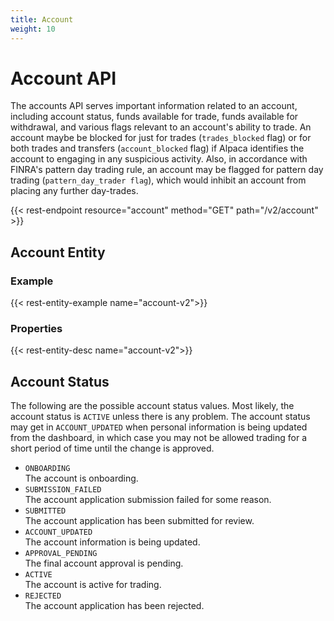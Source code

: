 ```yaml
---
title: Account
weight: 10
---
```


# Account API

The accounts API serves important information related to an account,
including account status, funds available for trade, funds available for
withdrawal, and various flags relevant to an account's ability to trade.
An account maybe be blocked for just for trades (`trades_blocked` flag) or for both
trades and transfers (`account_blocked` flag) if Alpaca identifies the account to
engaging in any suspicious activity. Also, in accordance with FINRA's pattern day
trading rule, an account may be flagged for pattern day trading
(`pattern_day_trader flag`), which would inhibit an account from placing any
further day-trades.

{{< rest-endpoint resource="account" method="GET" path="/v2/account" >}}

## Account Entity

### Example
{{< rest-entity-example name="account-v2">}}

### Properties
{{< rest-entity-desc name="account-v2">}}

## Account Status
The following are the possible account status values. Most likely, the
account status is `ACTIVE` unless there is any problem. The account status
may get in `ACCOUNT_UPDATED` when personal information is being updated
from the dashboard, in which case you may not be allowed trading for
a short period of time until the change is approved.

- `ONBOARDING`<br>
  The account is onboarding.
- `SUBMISSION_FAILED`<br>
  The account application submission failed for some reason.
- `SUBMITTED`<br>
  The account application has been submitted for review.
- `ACCOUNT_UPDATED`<br>
  The account information is being updated.
- `APPROVAL_PENDING`<br>
  The final account approval is pending.
- `ACTIVE`<br>
  The account is active for trading.
- `REJECTED`<br>
  The account application has been rejected.
